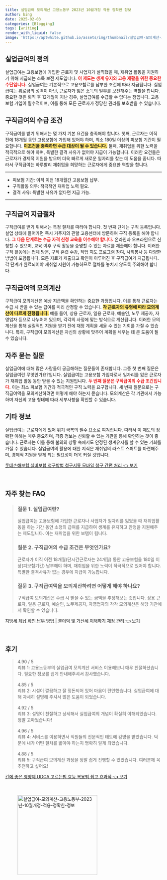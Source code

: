 ```yaml
---
title: 실업급여 모의계산 고용노동부 2023년 10월개정 적용 정확한 정보
author: bing
date: 2025-02-03
categories: [Blogging]
tags: [writing]
render_with_liquid: false
image: 'https://aptwhite.github.io/assets/img/thumbnail/실업급여-모의계산-고용노동부-2023년-10월개정-적용-정확한-정보.webp'
---
```



<h2 id='실업급여의 정의'>실업급여의 정의</h2>

<p>실업급여는 고용보험에 가입한 근로자 및 사업자가 실직했을 때, 재취업 활동을 지원하기 위해 지급되는 소득 보전 제도입니다. <b><span style="color: #ee2323;">이 제도는 생계 유지와 고용 재활을 위한 중요한 수단입니다.</span></b> 실업급여는 기본적으로 고용보험료를 납부한 조건에 따라 지급됩니다. 실업급여는 위로금의 성격이 아닌, 근로자가 잃은 소득의 일부를 보전해주는 역할을 합니다. 중요한 것은 퇴직 후 12개월이 지난 경우, 실업급여를 수급할 수 없다는 점입니다. 고용보험 가입이 필수적이며, 이를 통해 모든 근로자가 정당한 권리를 보호받을 수 있습니다.</p>

<h2 id='구직급여의 수급 조건'>구직급여의 수급 조건</h2>

<p>구직급여를 받기 위해서는 몇 가지 기본 요건을 충족해야 합니다. 첫째, 근로자는 이직 전에 18개월 동안 고용보험에 가입해 있어야 하며, 최소 180일 이상의 피보험 기간이 필요합니다. <b><span style="background-color: #ffe066;">이조건을 충족하면 수급 대상이 될 수 있습니다.</span></b> 둘째, 재취업을 위한 노력을 적극적으로 해야 하며, 특별한 결격 사유가 없어야 지급이 가능합니다. 이러한 요건들은 근로자가 경제적 지원을 받으며 더욱 빠르게 새로운 일자리를 찾는 데 도움을 줍니다. 따라서 구직급여는 하루빨리 재취업을 희망하는 근로자에게 중요한 역할을 합니다.</p>

<hr />

<ul>
    <li>피보험 기간: 이직 이전 18개월간 고용보험 납부.</li>
    <li>구직활동 의무: 적극적인 재취업 노력 필요.</li>
    <li>결격 사유: 특별한 사유가 없다면 지급 가능.</li>
</ul>

<hr />

<h2 id='구직급여 지급절차'>구직급여 지급절차</h2>

<p>구직급여를 받기 위해서는 특정 절차를 따라야 합니다. 첫 번째 단계는 구직 등록입니다. 실업 상태에 들어가면 즉시 거주지의 관할 고용센터에 방문하여 구직 등록을 해야 합니다. <b><span style="color: #ee2323;">그 다음 단계로는 수급 자격 신청 교육을 이수해야 합니다.</span></b> 온라인과 오프라인으로 신청할 수 있으며, 교육 이후 구직 활동을 증명할 수 있는 자료를 제출해야 합니다. 이러한 구직 활동에는 업체 방문, 구직 훈련 수강, 직업 지도 프로그램 참여, 사회봉사 등 다양한 방법이 포함됩니다. 모든 자료가 제출되고 확인이 이루어진 후 구직급여가 지급됩니다. 각 단계가 완료되어야 재취업 지원이 가능하므로 절차를 놓치지 않도록 주의해야 합니다.</p>

<h2 id='구직급여액 모의계산'>구직급여액 모의계산</h2>

<p>구직급여 모의계산은 예상 지급액을 확인하는 중요한 과정입니다. 이를 통해 근로자는 수급 시 받을 수 있는 급여를 미리 산정할 수 있습니다. <b><span style="background-color: #ffe066;">각 근로자의 유형에 따라 모의계산이 다르게 진행됩니다.</span></b> 예를 들어, 상용 근로자, 일용 근로자, 예술인, 노무 제공자, 자영업자 등으로 나누어져 있으며, 각각의 사정에 맞는 방식으로 계산됩니다. 이러한 모의계산을 통해 실질적인 지원을 받기 전에 재정 계획을 세울 수 있는 기회를 가질 수 있습니다. 특히, 구직급여 모의계산은 자신의 상황에 맞추어 계획을 세우는 데 큰 도움이 될 수 있습니다.</p>

<h2 id='자주 묻는 질문'>자주 묻는 질문</h2>

<p>실업급여에 대해 많은 사람들이 궁금해하는 질문들이 존재합니다. 그중 첫 번째 질문은 실업급여란 무엇인가요?입니다. 실업급여는 고용보험 가입자로서 일자리를 잃은 근로자가 재취업 활동 동안 받을 수 있는 지원입니다. <b><span style="color: #ee2323;">두 번째 질문은 구직급여의 수급 조건입니다.</span></b> 이는 최소 피보험 기간과 적극적인 구직 노력을 요구합니다. 세 번째 질문으로는 구직급여액을 모의계산하려면 어떻게 해야 하는지 묻습니다. 모의계산은 각 기관에서 가능하며 자신의 고용 형태에 따라 세부사항을 확인할 수 있습니다.</p>

<h2 id='기타 정보'>기타 정보</h2>

<p>실업급여는 근로자에게 있어 위기 극복의 필수 요소로 여겨집니다. 따라서 이 제도의 정확한 이해는 매우 중요하며, 각종 정보는 신뢰할 수 있는 기관을 통해 확인하는 것이 좋습니다. 근로자는 이를 통해 불의의 상황 속에서도 안정된 생계유지를 할 수 있는 기회를 가질 수 있습니다. 실업급여의 활용에 대한 지식은 재취업의 라스트 스퍼트를 마련해주며, 경제적 지원을 받게 되는 필요성이 더욱 커질 것입니다.</p>


<p><a class="click-button" title="롯데손해보험 실비보험 청구방법 청구서류 모바일 청구 간편 처리" href="https://aptwhite.github.io/posts/%EB%A1%AF%EB%8D%B0%EC%86%90%ED%95%B4%EB%B3%B4%ED%97%98-%EC%8B%A4%EB%B9%84%EB%B3%B4%ED%97%98-%EC%B2%AD%EA%B5%AC%EB%B0%A9%EB%B2%95-%EC%B2%AD%EA%B5%AC%EC%84%9C%EB%A5%98-%EB%AA%A8%EB%B0%94%EC%9D%BC-%EC%B2%AD%EA%B5%AC-%EA%B0%84%ED%8E%B8-%EC%B2%98%EB%A6%AC/" rel="dofollow">롯데손해보험 실비보험 청구방법 청구서류 모바일 청구 간편 처리 👈 보기</a></p><br>
<h2 id='자주_찾는_FAQ'>자주 찾는 FAQ</h2>
<div itemscope="" itemtype="https://schema.org/FAQPage"> 
<blockquote> 
<div itemscope="" itemprop="mainEntity" itemtype="https://schema.org/Question"> 
<h3 itemprop="name">질문 1. 실업급여란?</h3> 
<div itemscope="" itemprop="acceptedAnswer" itemtype="https://schema.org/Answer"> 
<span itemprop="text"> 
<p>실업급여는 고용보험에 가입한 근로자나 사업자가 일자리를 잃었을 때 재취업활동을 하는 기간 동안 소정의 급여를 지급하여 생계를 유지하고 안정을 지원해주는 제도입니다. 이는 재취업을 위한 보탬이 됩니다.</p> 
</span> 
</div> 
</div> 

<div itemscope="" itemprop="mainEntity" itemtype="https://schema.org/Question"> 
<h3 itemprop="name">질문 2. 구직급여의 수급 조건은 무엇인가요?</h3> 
<div itemscope="" itemprop="acceptedAnswer" itemtype="https://schema.org/Answer"> 
<span itemprop="text"> 
<p>근로자가 이직 이전 18개월(단시간근로자는 24개월) 동안 고용보험을 180일 이상(피보험기간) 납부해야 하며, 재취업을 위한 노력이 적극적으로 있어야 합니다. 특별한 결격사유가 없는 경우에 지급이 가능합니다.</p> 
</span> 
</div> 
</div> 

<div itemscope="" itemprop="mainEntity" itemtype="https://schema.org/Question"> 
<h3 itemprop="name">질문 3. 구직급여액을 모의계산하려면 어떻게 해야 하나요?</h3> 
<div itemscope="" itemprop="acceptedAnswer" itemtype="https://schema.org/Answer"> 
<span itemprop="text"> 
<p>구직급여 모의계산은 수급 시 받을 수 있는 금액을 추정해보는 것입니다. 상용 근로자, 일용 근로자, 예술인, 노무제공자, 자영업자의 각각 모의계산은 해당 기관에서 확인할 수 있습니다.</p> 
</span> 
</div> 
</div> 

</blockquote> 
</div>
<p><a class="click-button" title="지방세 체납 확인 납부 방법 | 불이익 및 가산세 이해하기 재정 관리" href="https://aptwhite.github.io/posts/%EC%A7%80%EB%B0%A9%EC%84%B8-%EC%B2%B4%EB%82%A9-%ED%99%95%EC%9D%B8-%EB%82%A9%EB%B6%80-%EB%B0%A9%EB%B2%95-%EB%B6%88%EC%9D%B4%EC%9D%B5-%EB%B0%8F-%EA%B0%80%EC%82%B0%EC%84%B8-%EC%9D%B4%ED%95%B4%ED%95%98%EA%B8%B0-%EC%9E%AC%EC%A0%95-%EA%B4%80%EB%A6%AC/" rel="dofollow">지방세 체납 확인 납부 방법 | 불이익 및 가산세 이해하기 재정 관리 👈 보기</a></p><br>
<h2 id='후기'>후기</h2>
<div itemscope itemtype="https://schema.org/Product">
  <blockquote>
  <div itemprop="review" itemscope itemtype="https://schema.org/Review">
      <div itemprop="reviewRating" itemscope itemtype="https://schema.org/Rating"> <span itemprop="ratingValue">4.90</span> / <span itemprop="bestRating">5</span> </div>
      <span itemprop="reviewBody">리뷰 1: 고용노동부의 실업급여 모의계산 서비스 이용해보니 매우 친절하셨습니다. 필요한 정보를 쉽게 안내해주셔서 감사했습니다.</span>
  </div>
  <br>
  <div itemprop="review" itemscope itemtype="https://schema.org/Review">
      <div itemprop="reviewRating" itemscope itemtype="https://schema.org/Rating"> <span itemprop="ratingValue">4.85</span> / <span itemprop="bestRating">5</span> </div>
      <span itemprop="reviewBody">리뷰 2: 시설이 깔끔하고 잘 정돈되어 있어 마음이 편안했습니다. 실업급여에 대해 자세히 설명해 주셔서 많은 도움이 되었습니다.</span>
  </div>
  <br>
  <div itemprop="review" itemscope itemtype="https://schema.org/Review">
      <div itemprop="reviewRating" itemscope itemtype="https://schema.org/Rating"> <span itemprop="ratingValue">4.92</span> / <span itemprop="bestRating">5</span> </div>
      <span itemprop="reviewBody">리뷰 3: 설명이 친절하고 상세해서 실업급여의 개념이 확실히 이해되었습니다. 정말 고마웠습니다!</span>
  </div>
  <br>
  <div itemprop="review" itemscope itemtype="https://schema.org/Review">
      <div itemprop="reviewRating" itemscope itemtype="https://schema.org/Rating"> <span itemprop="ratingValue">4.96</span> / <span itemprop="bestRating">5</span> </div>
      <span itemprop="reviewBody">리뷰 4: 서비스를 이용하면서 직원들의 전문적인 태도에 감명을 받았습니다. 덕분에 내가 어떤 절차를 밟아야 하는지 명확히 알게 되었습니다.</span>
  </div>
  <br>
  <div itemprop="review" itemscope itemtype="https://schema.org/Review">
      <div itemprop="reviewRating" itemscope itemtype="https://schema.org/Rating"> <span itemprop="ratingValue">4.88</span> / <span itemprop="bestRating">5</span> </div>
      <span itemprop="reviewBody">리뷰 5: 구직급여 모의계산 과정을 정말 쉽게 진행할 수 있었습니다. 여러분께 꼭 추천하고 싶어요!</span>
  </div>
  </blockquote>
</div>
<p><a class="click-button" title="간에 좋은 영양제 UDCA 고르는법 효능 복용법 쉽고 효과적" href="https://aptwhite.github.io/posts/%EA%B0%84%EC%97%90-%EC%A2%8B%EC%9D%80-%EC%98%81%EC%96%91%EC%A0%9C-UDCA-%EA%B3%A0%EB%A5%B4%EB%8A%94%EB%B2%95-%ED%9A%A8%EB%8A%A5-%EB%B3%B5%EC%9A%A9%EB%B2%95-%EC%89%BD%EA%B3%A0-%ED%9A%A8%EA%B3%BC%EC%A0%81/" rel="dofollow">간에 좋은 영양제 UDCA 고르는법 효능 복용법 쉽고 효과적 👈 보기</a></p><br>
<figure class="image"><img src="https://aptwhite.github.io/assets/img/thumbnail/실업급여-모의계산-고용노동부-2023년-10월개정-적용-정확한-정보.webp" alt="실업급여-모의계산-고용노동부-2023년-10월개정-적용-정확한-정보" width="256" height="256"></figure>